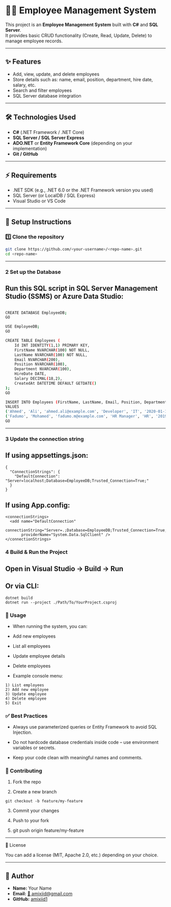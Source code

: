 # 👨‍💼 Employee Management System  

This project is an **Employee Management System** built with **C#** and **SQL Server**.  
It provides basic CRUD functionality (Create, Read, Update, Delete) to manage employee records.  

---

## ✨ Features  
- Add, view, update, and delete employees  
- Store details such as: name, email, position, department, hire date, salary, etc.  
- Search and filter employees  
- SQL Server database integration  

---

## 🛠 Technologies Used  
- **C#** (.NET Framework / .NET Core)  
- **SQL Server / SQL Server Express**  
- **ADO.NET** or **Entity Framework Core** (depending on your implementation)  
- **Git / GitHub**  

---

## ⚡ Requirements  
- .NET SDK (e.g., .NET 6.0 or the .NET Framework version you used)  
- SQL Server (or LocalDB / SQL Express)  
- Visual Studio or VS Code  

---

## 🚀 Setup Instructions  

### 1️⃣ Clone the repository  
```bash
git clone https://github.com/<your-username>/<repo-name>.git
cd <repo-name>
```
---

### 2 Set up the Database

## Run this SQL script in SQL Server Management Studio (SSMS) or Azure Data Studio:

```bash

CREATE DATABASE EmployeeDB;
GO

USE EmployeeDB;
GO

CREATE TABLE Employees (
    Id INT IDENTITY(1,1) PRIMARY KEY,
    FirstName NVARCHAR(100) NOT NULL,
    LastName NVARCHAR(100) NOT NULL,
    Email NVARCHAR(200),
    Position NVARCHAR(100),
    Department NVARCHAR(100),
    HireDate DATE,
    Salary DECIMAL(18,2),
    CreatedAt DATETIME DEFAULT GETDATE()
);
GO

INSERT INTO Employees (FirstName, LastName, Email, Position, Department, HireDate, Salary)
VALUES
('Ahmed', 'Ali', 'ahmed.ali@example.com', 'Developer', 'IT', '2020-01-15', 60000),
('Fadumo', 'Mohamed', 'fadumo.m@example.com', 'HR Manager', 'HR', '2019-07-01', 75000);
GO
```
---
### 3 Update the connection string

## If using appsettings.json:
```
{
  "ConnectionStrings": {
    "DefaultConnection": "Server=localhost;Database=EmployeeDB;Trusted_Connection=True;"
  }
}
```

## If using App.config:
```
<connectionStrings>
  <add name="DefaultConnection" 
       connectionString="Server=.;Database=EmployeeDB;Trusted_Connection=True;" 
       providerName="System.Data.SqlClient" />
</connectionStrings>
```
### 4 Build & Run the Project

## Open in Visual Studio → Build → Run

## Or via CLI:
```
dotnet build
dotnet run --project ./Path/To/YourProject.csproj
```

### 📖 Usage

- When running the system, you can:

- Add new employees

- List all employees

- Update employee details

- Delete employees

- Example console menu:
 ```
1) List employees
2) Add new employee
3) Update employee
4) Delete employee
5) Exit
```
### ✅ Best Practices

- Always use parameterized queries or Entity Framework to avoid SQL Injection.

- Do not hardcode database credentials inside code – use environment variables or secrets.

- Keep your code clean with meaningful names and comments.

### 🤝 Contributing

1. Fork the repo

2. Create a new branch
```
git checkout -b feature/my-feature
```
3. Commit your changes

4. Push to your fork
5. git push origin feature/my-feature
---
📄 License

You can add a license (MIT, Apache 2.0, etc.) depending on your choice.

---
## 👤 Author  
- **Name:** Your Name  
- **Email:** [📧 amixiid@gmail.com](mailto:your-amixiid@gmail.co)  
- **GitHub:** [amixiid1](https://github.com/amxiid1)  



